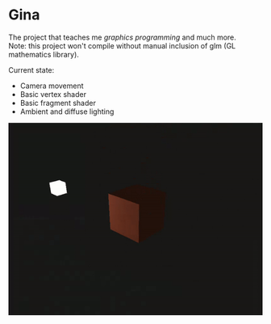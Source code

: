 # Gina

The project that teaches me *graphics programming* and much more.<br>
Note: this project won't compile without manual inclusion of glm (GL mathematics library).

Current state:
 - Camera movement
 - Basic vertex shader
 - Basic fragment shader
 - Ambient and diffuse lighting

![](cube.gif)
